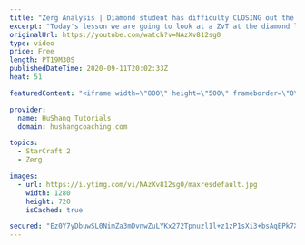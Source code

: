 ```yaml
---
title: "Zerg Analysis | Diamond student has difficulty CLOSING out the MATCH [Starcraft 2]"
excerpt: "Today's lesson we are going to look at a ZvT at the diamond level focusing on the Zerg Analysis. The zerg manages to get into a very strong position but has difficulty closing it out. Let's learn how we can approach this scenario better!  Zerg Analysis | Diamond student has difficulty CLOSING out the"
originalUrl: https://youtube.com/watch?v=NAzXv812sg0
type: video
price: Free
length: PT19M30S
publishedDateTime: 2020-09-11T20:02:33Z
heat: 51

featuredContent: "<iframe width=\"800\" height=\"500\" frameborder=\"0\" src=\"https://www.youtube.com/embed/NAzXv812sg0\" allow=\"accelerometer; autoplay; encrypted-media; gyroscope; picture-in-picture\" allowfullscreen></iframe>"

provider:
  name: HuShang Tutorials
  domain: hushangcoaching.com

topics:
  - StarCraft 2
  - Zerg

images:
  - url: https://i.ytimg.com/vi/NAzXv812sg0/maxresdefault.jpg
    width: 1280
    height: 720
    isCached: true

secured: "Ez0Y7yDbuwSL0NimZa3mDvnwZuLYKx272Tpnuzl1l+z1zP1sXi3+bsAqEPk7X+ee/Fm7eHhQSkK6bLAGuexU+PnFq7cI/Oylsk55ZJtESgc7aKfEpUYzYeUGqW3A7mOUkprjbJmrNIWKVR9tBNicsMseYHnXP4TqG0JDNA0El7yJ2Pn4Tn0idjwYvh1s99dy0EbAhre6rkGY0wSLSpMiLOL6jEt6607AnM/e5mwS/NdybW3244xsXGbXt+Y3E4saSCcqY05+ELn3ILFq7CX37RilqqLkGdMUIURrHQdSeWjBNVHemcTy3W4JIIg0+bjWrkFIiinZDc1a+8fSG4FGM2ZZKw6+OTNSdlkQ4OczMG+Lj1xLGlvgfo4wgCfpX3ct1o0WXi6Yb7tlh8ALS4Hw5g4Q0AX2Ox9QZoroWq7G5HA=;Lr1uj9HnHZFq3Dc4ACahUA=="
---
```


